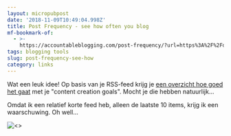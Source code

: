 ```yaml
---
layout: micropubpost
date: '2018-11-09T10:49:04.998Z'
title: Post Frequency - see how often you blog
mf-bookmark-of:
  - >-
    https://accountableblogging.com/post-frequency/?url=https%3A%2F%2Fdiggingthedigital.com%2F
tags: blogging tools
slug: post-frequency-see-how
category: links
---
```

Wat een leuk idee! Op basis van je RSS-feed krijg je [een overzicht hoe goed het gaat](https://accountableblogging.com/post-frequency/) met je &quot;content creation goals&quot;. Mocht je die hebben natuurlijk...

Omdat ik een relatief korte feed heb, alleen de laatste 10 items, krijg ik een waarschuwing. Oh well...

![<>](https://diggingthedigital.com//images/accountableblogging.jpg)
